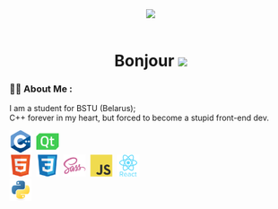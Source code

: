 
<div id="header" align="center">
  <img src="https://media.tenor.com/x-QEh5boeIUAAAAC/sad-eyes.gif" width="475px">
  <br>
  <img src="https://komarev.com/ghpvc/?username=PaulBykov&style=flat-square&color=blue" alt=""/>
  <h1>
    Bonjour 
    <img src="https://media.giphy.com/media/hvRJCLFzcasrR4ia7z/giphy.gif" width="30px"/>
  </h1>
</div>

### :man_technologist: About Me :
  I am a student for BSTU (Belarus); <br>
  C++ forever in my heart, but forced to become a stupid front-end dev.

<div>
  <img src="https://github.com/devicons/devicon/blob/master/icons/cplusplus/cplusplus-original.svg" title="C++" alt="C++" width="40" height="40"/>&nbsp;
  <img src="https://github.com/devicons/devicon/blob/master/icons/qt/qt-original.svg" title="QT" alt="QT" width="40" height="40"/>&nbsp;
  <br>
  <img src="https://github.com/devicons/devicon/blob/master/icons/html5/html5-original.svg" title="HTML" alt="HTML" width="40" height="40"/>&nbsp;
  <img src="https://github.com/devicons/devicon/blob/master/icons/css3/css3-original.svg" title="CSS" alt="CSS" width="40" height="40"/>&nbsp;
  <img src="https://github.com/devicons/devicon/blob/master/icons/sass/sass-original.svg" title="SASS" alt="SASS" width="40" height="40"/>&nbsp;
  <img src="https://github.com/devicons/devicon/blob/master/icons/javascript/javascript-original.svg" title="JS" alt="JS" width="40" height="40"/>&nbsp;
  <img src="https://github.com/devicons/devicon/blob/master/icons/react/react-original-wordmark.svg" title="React" alt="REACT" width="40" height="40"/>&nbsp;
  <br>
  <img src="https://github.com/devicons/devicon/blob/master/icons/python/python-original.svg" title="Python" alt="PYTHON" width="40" height="40"/>&nbsp;
</div>
